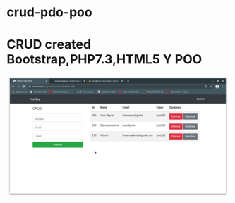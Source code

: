 # crud-pdo-poo

<h1>CRUD created Bootstrap,PHP7.3,HTML5 Y POO</h1>
<img src="https://raw.githubusercontent.com/Jose-developer-start/crud-pdo-poo/main/assets/img/crud-pdo-poo.png" width="750px">
